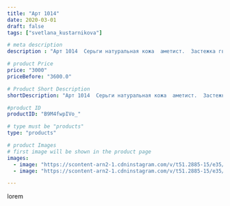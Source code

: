```yaml
---
title: "Арт 1014"
date: 2020-03-01
draft: false
tags: ["svetlana_kustarnikova"]

# meta description
description : "Арт 1014  Серьги натуральная кожа  аметист.  Застежка гвоздики"

# product Price
price: "3000"
priceBefore: "3600.0"

# Product Short Description
shortDescription: "Арт 1014  Серьги натуральная кожа  аметист.  Застежка гвоздики"

#product ID
productID: "B9M4fwpIVo_"

# type must be "products"
type: "products"

# product Images
# first image will be shown in the product page
images:
  - image: "https://scontent-arn2-1.cdninstagram.com/v/t51.2885-15/e35/88236642_150829706386074_1287345187446629016_n.jpg?se=8&tp=1&_nc_ht=scontent-arn2-1.cdninstagram.com&_nc_cat=106&_nc_ohc=q2kRfHFACHYAX9-bOQP&ccb=7-4&oh=83b0955bd80c28ea1e25a6b262bd3388&oe=608468CB&ig_cache_key=MjI1NTQyNTk4MDk3Mzc1MDUyMg%3D%3D.2-ccb7-4"
  - image: "https://scontent-arn2-1.cdninstagram.com/v/t51.2885-15/e35/88197177_2587250444849787_6324963719961752376_n.jpg?se=8&tp=1&_nc_ht=scontent-arn2-1.cdninstagram.com&_nc_cat=103&_nc_ohc=2yHLm0d67yUAX8BPz7F&ccb=7-4&oh=88e9a6fcd0df130cf574b4056fe3e34c&oe=6082B393&ig_cache_key=MjI1NTQyNTk4MDk4MjIxOTM2Nw%3D%3D.2-ccb7-4"

---
```

lorem
